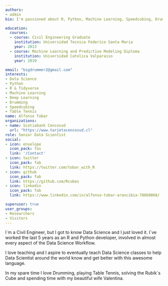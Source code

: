 ```yaml
---
authors:
- admin
bio: I'm passioned about R, Python, Machine Learning, Speedcubing, Drumming and Table Tennis.

education:
  courses:
  - course: Civil Engineering Graduate
    institution: Universidad Tecnica Federico Santa Maria
    year: 2013
  - course: Machine Learning and Predictive Modeling Diploma
    institution: Universidad Catolica Valparaiso
    year: 2019

email: "bigdrummer2@gmail.com"
interests:
- Data Science
- Python
- R & Tidyverse
- Machine Learning
- Deep Learning
- Drumming
- Speedcubing
- Table Tennis
name: Alfonso Tobar
organizations:
- name: Scotiabank Cencosud
  url: "https://www.tarjetacencosud.cl"
role: Senior Data Scientist
social:
- icon: envelope
  icon_pack: fas
  link: '/Contact'
- icon: twitter
  icon_pack: fab
  link: https://twitter.com/tobar_with_R
- icon: github
  icon_pack: fab
  link: https://github.com/Rcubes
- icon: linkedin
  icon_pack: fab
  link: https://www.linkedin.com/in/alfonso-tobar-arancibia-788b0868/

superuser: true
user_groups:
- Researchers
- Visitors
---
```


I´m a Civil Engineer, but I got to know Data Science and I just loved it. I´ve worked the last 5 years as an R and Python developer, involved in almost every aspect of the Data Science Workflow.

I love teaching and I aspire to eventually teach Data Science classes to help Data Scientist around the world know and get better with this awesome language.

In my spare time I love Drumming, playing Table Tennis, solving the Rubik´s Cube and spending time with my beautiful wife Valentina.


